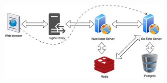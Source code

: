 ![Cache Strategy](https://github.com/dong-tran/cache-play/blob/main/nuxt/public/caching.webp?raw=true)

